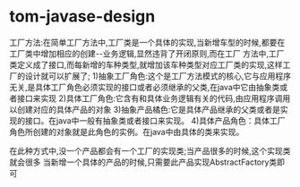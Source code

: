 # tom-javase-design
工厂方法:在简单工厂方法中,工厂类是一个具体的实现,当新增车型的时候,都要在工厂类中增加相应的创建--业务逻辑,显然违背了开闭原则,而在工厂
方法中,工厂类定义成了接口,而每新增的车种类型,就增加该车种类型对应工厂类的实现,这样工厂的设计就可以扩展了;
1)抽象工厂角色:这个是工厂方法模式的核心,它与应用程序无关,是具体工厂角色必须实现的接口或者必须继承的父类,在java中它由抽象类或者接口来实现
2)具体工厂角色:它含有和具体业务逻辑有关的代码,由应用程序调用以创建对应的具体产品的对象
3)抽象产品橘色:它是具体产品继承的父类或者是实现的接口。在java中一般有抽象类或者接口来实现。 
4)具体产品角色：具体工厂角色所创建的对象就是此角色的实例。在java中由具体的类来实现。 

在此种方式中,没一个产品都会有一个工厂的实现类;当产品很多的时候,这个实现类就会很多
当新增一个具体的产品的时候,只需要此产品实现AbstractFactory类即可

